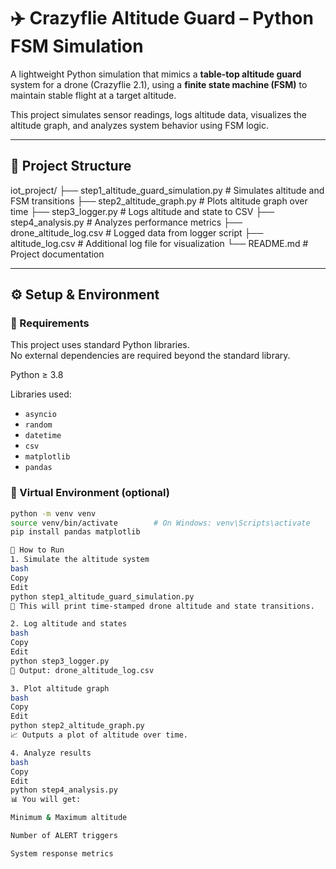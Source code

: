 # ✈️ Crazyflie Altitude Guard – Python FSM Simulation

A lightweight Python simulation that mimics a **table-top altitude guard** system for a drone (Crazyflie 2.1), using a **finite state machine (FSM)** to maintain stable flight at a target altitude.

This project simulates sensor readings, logs altitude data, visualizes the altitude graph, and analyzes system behavior using FSM logic.

---

## 📁 Project Structure

iot_project/
├── step1_altitude_guard_simulation.py # Simulates altitude and FSM transitions
├── step2_altitude_graph.py # Plots altitude graph over time
├── step3_logger.py # Logs altitude and state to CSV
├── step4_analysis.py # Analyzes performance metrics
├── drone_altitude_log.csv # Logged data from logger script
├── altitude_log.csv # Additional log file for visualization
└── README.md # Project documentation


---

## ⚙️ Setup & Environment

### 🔧 Requirements

This project uses standard Python libraries.  
No external dependencies are required beyond the standard library.

Python ≥ 3.8

Libraries used:
- `asyncio`
- `random`
- `datetime`
- `csv`
- `matplotlib`
- `pandas`

### 🐍 Virtual Environment (optional)

```bash
python -m venv venv
source venv/bin/activate        # On Windows: venv\Scripts\activate
pip install pandas matplotlib

🚀 How to Run
1. Simulate the altitude system
bash
Copy
Edit
python step1_altitude_guard_simulation.py
🔹 This will print time-stamped drone altitude and state transitions.

2. Log altitude and states
bash
Copy
Edit
python step3_logger.py
📄 Output: drone_altitude_log.csv

3. Plot altitude graph
bash
Copy
Edit
python step2_altitude_graph.py
📈 Outputs a plot of altitude over time.

4. Analyze results
bash
Copy
Edit
python step4_analysis.py
📊 You will get:

Minimum & Maximum altitude

Number of ALERT triggers

System response metrics
